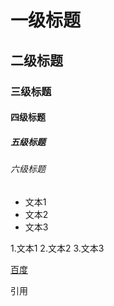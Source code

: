 # 一级标题
## 二级标题
### 三级标题
#### 四级标题
##### 五级标题
###### 六级标题

- 文本1
- 文本2
- 文本3


1.文本1
2.文本2
3.文本3

[百度](http://www.baidu.com)


引用
